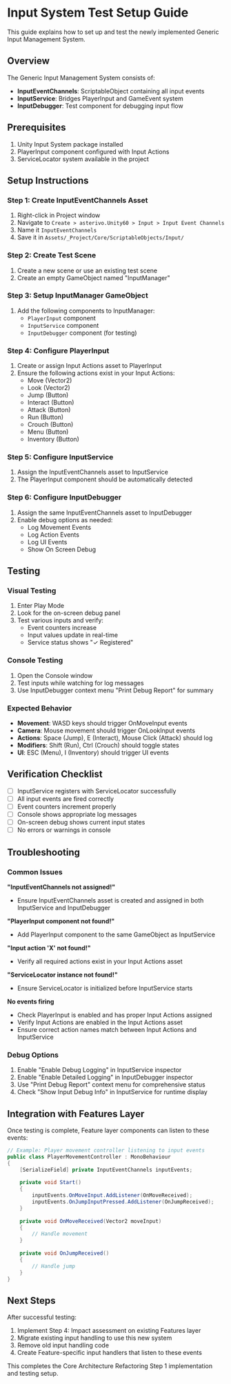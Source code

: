 # Input System Test Setup Guide

This guide explains how to set up and test the newly implemented Generic Input Management System.

## Overview

The Generic Input Management System consists of:
- **InputEventChannels**: ScriptableObject containing all input events
- **InputService**: Bridges PlayerInput and GameEvent system
- **InputDebugger**: Test component for debugging input flow

## Prerequisites

1. Unity Input System package installed
2. PlayerInput component configured with Input Actions
3. ServiceLocator system available in the project

## Setup Instructions

### Step 1: Create InputEventChannels Asset

1. Right-click in Project window
2. Navigate to `Create > asterivo.Unity60 > Input > Input Event Channels`
3. Name it `InputEventChannels`
4. Save it in `Assets/_Project/Core/ScriptableObjects/Input/`

### Step 2: Create Test Scene

1. Create a new scene or use an existing test scene
2. Create an empty GameObject named "InputManager"

### Step 3: Setup InputManager GameObject

1. Add the following components to InputManager:
   - `PlayerInput` component
   - `InputService` component  
   - `InputDebugger` component (for testing)

### Step 4: Configure PlayerInput

1. Create or assign Input Actions asset to PlayerInput
2. Ensure the following actions exist in your Input Actions:
   - Move (Vector2)
   - Look (Vector2) 
   - Jump (Button)
   - Interact (Button)
   - Attack (Button)
   - Run (Button)
   - Crouch (Button)
   - Menu (Button)
   - Inventory (Button)

### Step 5: Configure InputService

1. Assign the InputEventChannels asset to InputService
2. The PlayerInput component should be automatically detected

### Step 6: Configure InputDebugger

1. Assign the same InputEventChannels asset to InputDebugger
2. Enable debug options as needed:
   - Log Movement Events
   - Log Action Events  
   - Log UI Events
   - Show On Screen Debug

## Testing

### Visual Testing

1. Enter Play Mode
2. Look for the on-screen debug panel
3. Test various inputs and verify:
   - Event counters increase
   - Input values update in real-time
   - Service status shows "✓ Registered"

### Console Testing

1. Open the Console window
2. Test inputs while watching for log messages
3. Use InputDebugger context menu "Print Debug Report" for summary

### Expected Behavior

- **Movement**: WASD keys should trigger OnMoveInput events
- **Camera**: Mouse movement should trigger OnLookInput events  
- **Actions**: Space (Jump), E (Interact), Mouse Click (Attack) should log
- **Modifiers**: Shift (Run), Ctrl (Crouch) should toggle states
- **UI**: ESC (Menu), I (Inventory) should trigger UI events

## Verification Checklist

- [ ] InputService registers with ServiceLocator successfully
- [ ] All input events are fired correctly
- [ ] Event counters increment properly
- [ ] Console shows appropriate log messages
- [ ] On-screen debug shows current input states
- [ ] No errors or warnings in console

## Troubleshooting

### Common Issues

**"InputEventChannels not assigned!"**
- Ensure InputEventChannels asset is created and assigned in both InputService and InputDebugger

**"PlayerInput component not found!"**
- Add PlayerInput component to the same GameObject as InputService

**"Input action 'X' not found!"**
- Verify all required actions exist in your Input Actions asset

**"ServiceLocator instance not found!"**
- Ensure ServiceLocator is initialized before InputService starts

**No events firing**
- Check PlayerInput is enabled and has proper Input Actions assigned
- Verify Input Actions are enabled in the Input Actions asset
- Ensure correct action names match between Input Actions and InputService

### Debug Options

1. Enable "Enable Debug Logging" in InputService inspector
2. Enable "Enable Detailed Logging" in InputDebugger inspector  
3. Use "Print Debug Report" context menu for comprehensive status
4. Check "Show Input Debug Info" in InputService for runtime display

## Integration with Features Layer

Once testing is complete, Feature layer components can listen to these events:

```csharp
// Example: Player movement controller listening to input events
public class PlayerMovementController : MonoBehaviour
{
    [SerializeField] private InputEventChannels inputEvents;
    
    private void Start()
    {
        inputEvents.OnMoveInput.AddListener(OnMoveReceived);
        inputEvents.OnJumpInputPressed.AddListener(OnJumpReceived);
    }
    
    private void OnMoveReceived(Vector2 moveInput)
    {
        // Handle movement
    }
    
    private void OnJumpReceived()
    {
        // Handle jump
    }
}
```

## Next Steps

After successful testing:
1. Implement Step 4: Impact assessment on existing Features layer
2. Migrate existing input handling to use this new system
3. Remove old input handling code
4. Create Feature-specific input handlers that listen to these events

This completes the Core Architecture Refactoring Step 1 implementation and testing setup.